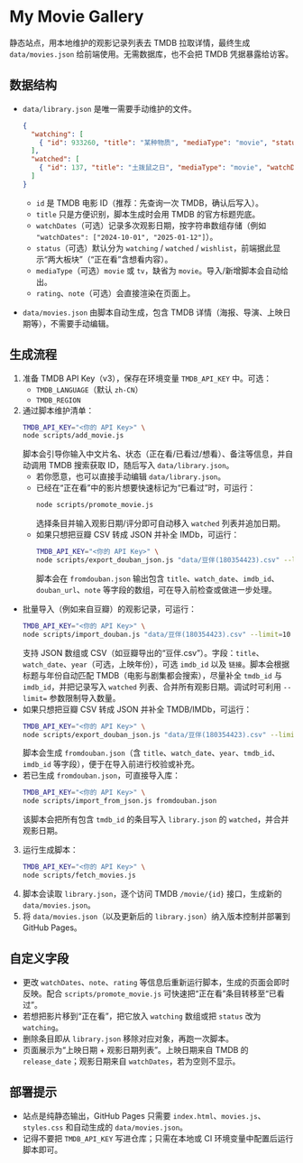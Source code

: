 # My Movie Gallery

静态站点，用本地维护的观影记录列表去 TMDB 拉取详情，最终生成 `data/movies.json` 给前端使用。无需数据库，也不会把 TMDB 凭据暴露给访客。

## 数据结构

- `data/library.json` 是唯一需要手动维护的文件。
  ```json
  {
    "watching": [
      { "id": 933260, "title": "某种物质", "mediaType": "movie", "status": "watching", "note": "…" }
    ],
    "watched": [
      { "id": 137, "title": "土拨鼠之日", "mediaType": "movie", "watchDates": ["2025-09-30"], "rating": 8 }
    ]
  }
  ```
  - `id` 是 TMDB 电影 ID（推荐：先查询一次 TMDB，确认后写入）。
  - `title` 只是方便识别，脚本生成时会用 TMDB 的官方标题兜底。
  - `watchDates`（可选）记录多次观影日期，按字符串数组存储（例如 `"watchDates": ["2024-10-01", "2025-01-12"]`）。
  - `status`（可选）默认分为 `watching` / `watched` / `wishlist`，前端据此显示“两大板块”（“正在看”含想看内容）。
  - `mediaType`（可选）`movie` 或 `tv`，缺省为 `movie`。导入/新增脚本会自动给出。
  - `rating`、`note`（可选）会直接渲染在页面上。

- `data/movies.json` 由脚本自动生成，包含 TMDB 详情（海报、导演、上映日期等），不需要手动编辑。

## 生成流程

1. 准备 TMDB API Key（v3），保存在环境变量 `TMDB_API_KEY` 中。可选：
   - `TMDB_LANGUAGE`（默认 `zh-CN`）
   - `TMDB_REGION`
2. 通过脚本维护清单：
   ```bash
   TMDB_API_KEY="<你的 API Key>" \
   node scripts/add_movie.js
   ```
   脚本会引导你输入中文片名、状态（正在看/已看过/想看）、备注等信息，并自动调用 TMDB 搜索获取 ID，随后写入 `data/library.json`。
   - 若你愿意，也可以直接手动编辑 `data/library.json`。
   - 已经在“正在看”中的影片想要快速标记为“已看过”时，可运行：
     ```bash
     node scripts/promote_movie.js
     ```
     选择条目并输入观影日期/评分即可自动移入 `watched` 列表并追加日期。
   - 如果只想把豆瓣 CSV 转成 JSON 并补全 IMDb，可运行：
     ```bash
     TMDB_API_KEY="<你的 API Key>" \
     node scripts/export_douban_json.js "data/豆伴(180354423).csv" --limit=10
     ```
     脚本会在 `fromdouban.json` 输出包含 `title`、`watch_date`、`imdb_id`、`douban_url`、`note` 等字段的数组，可在导入前检查或做进一步处理。
  - 批量导入（例如来自豆瓣）的观影记录，可运行：
    ```bash
    TMDB_API_KEY="<你的 API Key>" \
    node scripts/import_douban.js "data/豆伴(180354423).csv" --limit=10
    ```
    支持 JSON 数组或 CSV（如豆瓣导出的“豆伴.csv”）。字段：`title`、`watch_date`、`year`（可选，上映年份），可选 `imdb_id` 以及 `链接`。脚本会根据标题与年份自动匹配 TMDB（电影与剧集都会搜索），尽量补全 `tmdb_id` 与 `imdb_id`，并把记录写入 `watched` 列表、合并所有观影日期。调试时可利用 `--limit=` 参数限制导入数量。
  - 如果只想把豆瓣 CSV 转成 JSON 并补全 TMDB/IMDb，可运行：
    ```bash
    TMDB_API_KEY="<你的 API Key>" \
    node scripts/export_douban_json.js "data/豆伴(180354423).csv" --limit=10
    ```
    脚本会生成 `fromdouban.json`（含 `title`、`watch_date`、`year`、`tmdb_id`、`imdb_id` 等字段），便于在导入前进行校验或补充。
  - 若已生成 `fromdouban.json`，可直接导入库：
    ```bash
    TMDB_API_KEY="<你的 API Key>" \
    node scripts/import_from_json.js fromdouban.json
    ```
    该脚本会把所有包含 `tmdb_id` 的条目写入 `library.json` 的 `watched`，并合并观影日期。
3. 运行生成脚本：
   ```bash
   TMDB_API_KEY="<你的 API Key>" \
   node scripts/fetch_movies.js
   ```
4. 脚本会读取 `library.json`，逐个访问 TMDB `/movie/{id}` 接口，生成新的 `data/movies.json`。
5. 将 `data/movies.json`（以及更新后的 `library.json`）纳入版本控制并部署到 GitHub Pages。

## 自定义字段

- 更改 `watchDates`、`note`、`rating` 等信息后重新运行脚本，生成的页面会即时反映。配合 `scripts/promote_movie.js` 可快速把“正在看”条目转移至“已看过”。
- 若想把影片移到“正在看”，把它放入 `watching` 数组或把 `status` 改为 `watching`。
- 删除条目即从 `library.json` 移除对应对象，再跑一次脚本。
- 页面展示为“上映日期 + 观影日期列表”。上映日期来自 TMDB 的 `release_date`；观影日期来自 `watchDates`，若为空则不显示。

## 部署提示

- 站点是纯静态输出，GitHub Pages 只需要 `index.html`、`movies.js`、`styles.css` 和自动生成的 `data/movies.json`。
- 记得不要把 `TMDB_API_KEY` 写进仓库；只需在本地或 CI 环境变量中配置后运行脚本即可。
